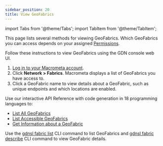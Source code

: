 ```yaml
---
sidebar_position: 20
title: View GeoFabrics
---
```


import Tabs from '@theme/Tabs';
import TabItem from '@theme/TabItem';

This page lists several methods for viewing GeoFabrics. Which GeoFabrics you can access depends on your assigned [Permissions](../account-management/permissions/index).

<Tabs groupId="operating-systems">
<TabItem value="console" label="Web Console">

Follow these instructions to view GeoFabrics using the GDN console web UI.

1. [Log in to your Macrometa account](https://auth.paas.macrometa.io/).
1. Click **Network > Fabrics**. Macrometa displays a list of GeoFabrics you have access to.
1. Click a GeoFabric name to view details about a GeoFabric, such as unique endpoints and which locations are enabled.

</TabItem>
<TabItem value="api" label="REST API">

Use our interactive API Reference with code generation in 18 programming languages to:

- [List All GeoFabrics](https://www.macrometa.com/docs/api#/operations/ListOfGeo-fabrics)
- [List Accessible GeoFabrics](https://www.macrometa.com/docs/api#/operations/ListOfAccessibleGeoFabrics)
- [Get Information about a GeoFabric](https://www.macrometa.com/docs/api#/operations/InformationOfTheGeo-fabric)

</TabItem>
<TabItem value="cli" label="CLI">

Use the [gdnsl fabric list](../cli/fabrics-cli#gdnsl-fabric-list) CLI command to list GeoFabrics and [gdnsl fabric describe](../cli/fabrics-cli#gdnsl-fabric-describe) CLI command to view GeoFabric details.

</TabItem>
</Tabs>
